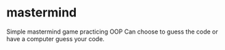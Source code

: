 # mastermind

Simple mastermind game practicing OOP
Can choose to guess the code or have a computer guess your code.
